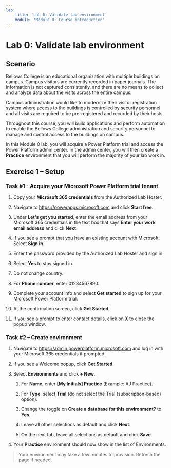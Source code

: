 ```yaml
---
lab:
    title: 'Lab 0: Validate lab environment'
    module: 'Module 0: Course introduction'
---
```


# Lab 0: Validate lab environment

## Scenario

Bellows College is an educational organization with multiple buildings on
campus. Campus visitors are currently recorded in paper journals. The information is not captured consistently, and there are no means to collect and analyze data about the visits across the entire campus.

Campus administration would like to modernize their visitor registration system where access to the buildings is controlled by security personnel and all visits are required to be pre-registered and recorded by their hosts.

Throughout this course, you will build applications and perform automation to enable the Bellows College administration and security personnel to manage and control access to the buildings on campus.

In this Module 0 lab, you will acquire a Power Platform trial and access the Power Platform admin center. In the admin center, you will then create a **Practice** environment that you will perform the majority of your lab work in.

## Exercise 1 – Setup

### Task \#1 - Acquire your Microsoft Power Platform trial tenant

1. Copy your **Microsoft 365 credentials** from the Authorized Lab Hoster.

1. Navigate to <https://powerapps.microsoft.com> and click **Start free**.

1. Under **Let's get you started**, enter the email address from your Microsoft 365 credentials in the text box that says **Enter your work email address** and click **Next**.

1. If you see a prompt that you have an existing account with Microsoft. Select **Sign in**.

1. Enter the password provided by the Authorized Lab Hoster and sign in.

1. Select **Yes** to stay signed in.

1. Do not change country.

1. For **Phone number**, enter 01234567890.

1. Complete your account info and select **Get started** to sign up for your Microsoft Power Platform trial.

1. At the confirmation screen, click **Get Started**.

1. If you see a prompt to enter contact details, click on **X** to close the popup window.

### Task \#2 – Create environment

1. Navigate to <https://admin.powerplatform.microsoft.com> and log in with your Microsoft 365 credentials if prompted.

1. If you see a Welcome popup, click **Get Started**.

1. Select **Environments** and click **+ New**.

    1. For **Name**, enter **[My Initials] Practice** (Example: AJ Practice).

    1. For **Type**, select **Trial** (do not select the Trial
        (subscription-based) option).

    1. Change the toggle on **Create a database for this environment?** to **Yes**.

    1. Leave all other selections as default and click **Next**.

    1. On the next tab, leave all selections as default and click **Save**.

1. Your **Practice** environment should now show in the list of Environments.

> Your environment may take a few minutes to provision. Refresh the page if needed.
